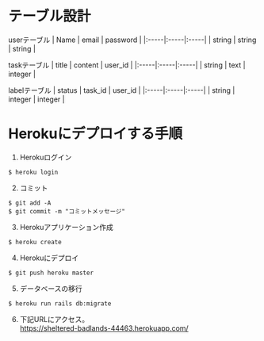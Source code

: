 # テーブル設計

userテーブル
| Name | email | password |
|:-----|:-----|:-----|
| string | string | string |

taskテーブル
| title | content | user_id |
|:-----|:-----|:-----|
| string | text | integer |

labelテーブル
| status | task_id | user_id |
|:-----|:-----|:-----|
| string | integer | integer |

# Herokuにデプロイする手順
1. Herokuログイン
```
$ heroku login
```
2. コミット
```
$ git add -A
$ git commit -m "コミットメッセージ"
```
3. Herokuアプリケーション作成
```
$ heroku create
```
4. Herokuにデプロイ
```
$ git push heroku master
```
5. データベースの移行
```
$ heroku run rails db:migrate
```
6. 下記URLにアクセス。  
https://sheltered-badlands-44463.herokuapp.com/
